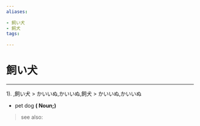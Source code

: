 ```yaml
---
aliases:
    
- 飼い犬
- 飼犬
tags:
    
---
```


# 飼い犬
---
1).
,飼い犬 > かいいぬ,かいいぬ,飼犬 > かいいぬ,かいいぬ

- pet dog
**( Noun;)**
> see also: 
            